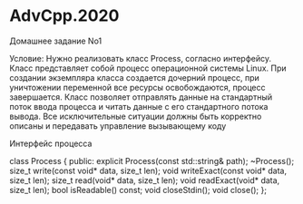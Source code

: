 # AdvCpp.2020
Домашнее задание No1

Условие:
Нужно реализовать класс Process, согласно интерфейсу.
Класс представляет собой процесс операционной системы
Linux.
При создании экземпляра класса создается дочерний
процесс, при уничтожении переменной все ресурсы
освобождаются, процесс завершается.
Класс позволяет отправлять данные на стандартный поток
ввода процесса и читать данные с его стандартного потока
вывода.
Все исключительные ситуации должны быть корректно
описаны и передавать управление вызывающему коду

Интерфейс процесса

class Process {
public:
    explicit Process(const std::string& path);
    ~Process();
    size_t write(const void* data, size_t len);
    void writeExact(const void* data, size_t len);
    size_t read(void* data, size_t len);
    void readExact(void* data, size_t len);
    bool isReadable() const;
    void closeStdin();
    void close();
};

